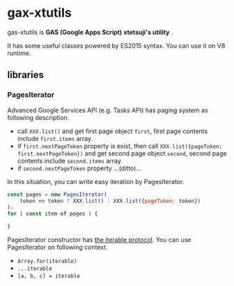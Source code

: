 # gax-xtutils

gas-xtutils is **GAS (Google Apps Script) xtetsuji's utility** .

It has some useful classes powered by ES2015 syntax.
You can use it on V8 runtime.

## libraries

### PagesIterator

Advanced Google Services API (e.g. Tasks API) has paging system as following description.

- call `XXX.list()` and get first page object `first`, first page contents include `first.items` array.
- if `first.nextPageToken` property is exist, then call `XXX.list({pageToken: first.nextPageToken})`  and get second page object `second`, second page contents include `second.items` array.
- if `second.nextPageToken` property ...(ditto)...

In this situation, you can write easy iteration by PagesIterator.

```js
const pages = new PagesIterator(
    token => token ? XXX.list() : XXX.list({pageToken: token})
);
for ( const item of pages ) {

}
```

PagesIterator constructor has [the iterable protocol](https://developer.mozilla.org/en-US/docs/Web/JavaScript/Reference/Iteration_protocols).
You can use PagesIterator on following context.

- `Array.for(iterable)`
- `...iterable`
- `[a, b, c] = iterable`
